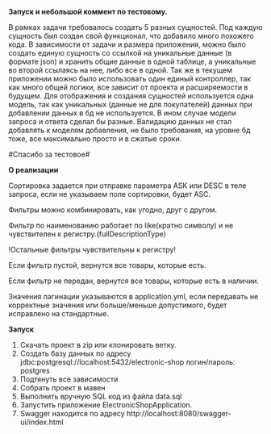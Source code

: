 **Запуск и небольшой коммент по тестовому.**

В рамках задачи требовалось создать 5 разных сущностей. Под каждую сущность был создан свой функционал,
что добавило много похожего кода. В зависимости от задачи и размера приложения, можно было создать единую
сущность со ссылкой на уникальные данные (в формате json) и хранить общие данные в одной таблице,
а уникальные во второй ссылаясь на нее, либо все в одной. Так же в текущем приложении можно было использовать один
единый контроллер, так как много общей логики, все зависит от проекта и расширяемости в будущем. Для отображения и
создания сущностей используется одна модель, так как уникальных (данные не для покупателей) данных при добавлении
данных в бд не используется. В ином случае модели запроса и ответа сделал бы разные. Валидацию данных не стал добавлять
к моделям добавления, не было требования, на уровне бд тоже, все максимально просто и в сжатые сроки.

#Спасибо за тестовое#

**О реализации**

Сортировка задается при отправке параметра ASK или DESC в теле запроса, если не указываем поле сортировки, будет ASC.

Фильтры можно комбинировать, как угодно, друг с другом.

Фильтр по наименованию работает по like(кратно символу) и не чувствителен к регистру.(fullDescriptionType)

!Остальные фильтры чувствительны к регистру!

Если фильтр пустой, вернутся все товары, которые есть.

Если фильтр не передан, вернутся все товары, которые есть в наличии.

Значения пагинации указываются в application.yml, если передавать не корректные значения или больше/меньше допустимого, будет исправлено на стандартные. 

**Запуск**
1. Скачать проект в zip или клонировать ветку.
2. Создать базу данных по адресу jdbc:postgresql://localhost:5432/electronic-shop логин/пароль: postgres
3. Подтянуть все зависимости
4. Собрать проект в мавен
5. Выполнить вручную SQL код из файла data.sql
6. Запустить приложение ElectronicShopApplication.
7. Swagger находится по адресу http://localhost:8080/swagger-ui/index.html
